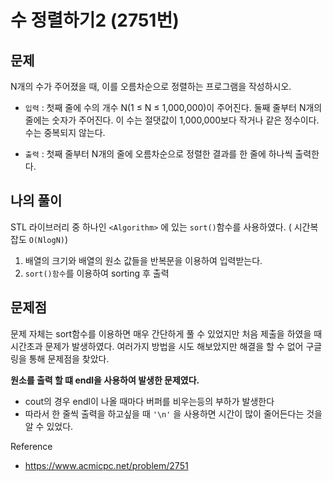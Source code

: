 # 수 정렬하기2 (2751번)

## 문제
N개의 수가 주어졌을 때, 이를 오름차순으로 정렬하는 프로그램을 작성하시오.

- `입력` : 첫째 줄에 수의 개수 N(1 ≤ N ≤ 1,000,000)이 주어진다. 둘째 줄부터 N개의 줄에는 숫자가 주어진다. 이 수는 절댓값이 1,000,000보다 작거나 같은 정수이다. 수는 중복되지 않는다.

- `출력` : 첫째 줄부터 N개의 줄에 오름차순으로 정렬한 결과를 한 줄에 하나씩 출력한다.

## 나의 풀이

STL 라이브러리 중 하나인 `<Algorithm>` 에 있는 `sort()`함수를 사용하였다. ( 시간복잡도 `O(NlogN)`)
1. 배열의 크기와 배열의 원소 값들을 반복문을 이용하여 입력받는다.
2. `sort()함수`를 이용하여 sorting 후 출력

## 문제점
문제 자체는 sort함수를 이용하면 매우 간단하게 풀 수 있었지만 처음 제출을 하였을 때 시간초과 문제가 발생하였다. 여러가지 방법을 시도 해보았지만 해결을 할 수 없어 구글링을 통해 문제점을 찾았다.

**원소를 출력 할 떄 endl을 사용하여 발생한 문제였다.**

- cout의 경우 endl이 나올 때마다 버퍼를 비우는등의 부하가 발생한다
- 따라서 한 줄씩 출력을 하고싶을 때  `'\n'` 을 사용하면 시간이 많이 줄어든다는 것을 알 수 있었다.

Reference
 - https://www.acmicpc.net/problem/2751
